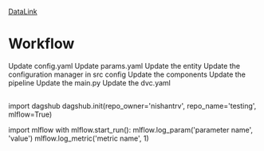 [DataLink](https://drive.google.com/file/d/1z0mreUtRmR-P-magILsDR3T7M6IkGXtY/view)

# Workflow

Update config.yaml
Update params.yaml
Update the entity
Update the configuration manager in src config
Update the components
Update the pipeline
Update the main.py
Update the dvc.yaml

##

import dagshub
dagshub.init(repo_owner='nishantrv', repo_name='testing', mlflow=True)

import mlflow
with mlflow.start_run():
  mlflow.log_param('parameter name', 'value')
  mlflow.log_metric('metric name', 1)
